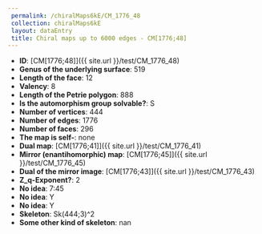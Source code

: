 ```yaml
--- 
 permalink: /chiralMaps6kE/CM_1776_48 
 collection: chiralMaps6kE
 layout: dataEntry
 title: Chiral maps up to 6000 edges - CM[1776;48]
---
```


- **ID**: [CM[1776;48]]({{ site.url }}/test/CM_1776_48)
- **Genus of the underlying surface**: 519
- **Length of the face**: 12
- **Valency**: 8
- **Length of the Petrie polygon**: 888
- **Is the automorphism group solvable?**: S
- **Number of vertices**: 444
- **Number of edges**: 1776
- **Number of faces**: 296
- **The map is self-**: none
- **Dual map**: [CM[1776;41]]({{ site.url }}/test/CM_1776_41)
- **Mirror (enantihomorphic) map**: [CM[1776;45]]({{ site.url }}/test/CM_1776_45)
- **Dual of the mirror image**: [CM[1776;43]]({{ site.url }}/test/CM_1776_43)
- **Z_q-Exponent?**: 2
- **No idea**:  7:45
- **No idea**: Y
- **No idea**: Y
- **Skeleton**: Sk(444;3)^2
- **Some other kind of skeleton**: nan
